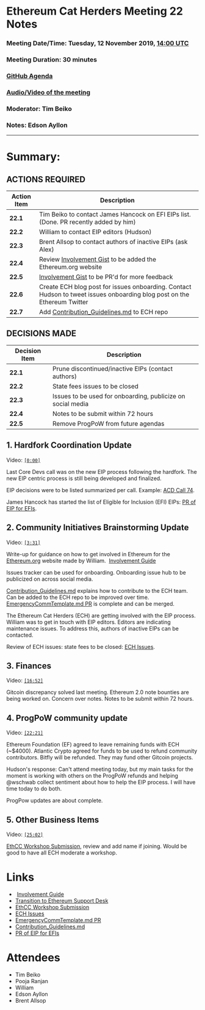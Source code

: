 
# Ethereum Cat Herders Meeting 22 Notes


### Meeting Date/Time: Tuesday, 12 November 2019, [14:00 UTC](https://savvytime.com/converter/utc-to-germany-berlin-united-kingdom-london-ny-new-york-city-ca-san-francisco-china-shanghai-japan-tokyo-ny-new-york-city/2pm)
### Meeting Duration: 30 minutes
### [GitHub Agenda](https://github.com/ethereum-cat-herders/PM/issues/95)
### [Audio/Video of the meeting](https://www.youtube.com/watch?v=BzvSdU3MyGs)
### Moderator: Tim Beiko
### Notes: Edson Ayllon

-----------------------------

# **Summary:**

## **ACTIONS REQUIRED**


| Action Item | Description |
|--|--|
**22.1**|Tim Beiko to contact James Hancock on EFI EIPs list. (Done. PR recently added by him)
**22.2** | William to contact EIP editors (Hudson)
**22.3** | Brent Allsop to contact authors of inactive EIPs (ask Alex)
**22.4** | Review [Involvement Gist](https://gist.github.com/wschwab/6434e633af485475674031360018ef16) to be added the Ethereum.org website 
**22.5** | [Involvement Gist](https://gist.github.com/wschwab/6434e633af485475674031360018ef16) to be PR'd for more feedback
**22.6** | Create ECH blog post for issues onboarding. Contact Hudson to tweet issues onboarding blog post on the Ethereum Twitter
**22.7** | Add [Contribution_Guidelines.md](https://docs.google.com/document/d/1ErKyuxWtu1mw_mRVO5luu00K08m4ou5KEAAdz0Ifgwc/edit#) to ECH repo

## **DECISIONS MADE**

Decision Item | Description
--|--
**22.1** | Prune discontinued/inactive EIPs (contact authors)
**22.2** | State fees issues to be closed 
**22.3** | Issues to be used for onboarding, publicize on social media
**22.4** | Notes to be submit within 72 hours
**22.5** | Remove ProgPoW from future agendas


## 1. Hardfork Coordination Update

Video: [`[0:00]`](https://youtu.be/BzvSdU3MyGs)

Last Core Devs call was on the new EIP process following the hardfork. The new EIP centric process is still being developed and finalized. 

EIP decisions were to be listed summarized per call. Example: [ACD Call 74]( https://github.com/ethereum/pm/blob/master/All%20Core%20Devs%20Meetings/Meeting%2074.md ).

James Hancock has started the list of Eligible for Inclusion (EFI) EIPs: [PR of EIP for EFIs](https://github.com/ethereum/EIPs/pull/2378).


## 2. Community Initiatives Brainstorming Update

Video: [`[3:31]`](https://youtu.be/BzvSdU3MyGs?t=211)

Write-up for guidance on how to get involved in Ethereum for the [Ethereum.org](https://ethereum.org/) website made by William.  [Involvement Guide](https://gist.github.com/wschwab/6434e633af485475674031360018ef16 )

Issues tracker can be used for onboarding. Onboarding issue hub to be publicized on across social media.

[Contribution_Guidelines.md](https://docs.google.com/document/d/1ErKyuxWtu1mw_mRVO5luu00K08m4ou5KEAAdz0Ifgwc/edit#) explains how to contribute to the ECH team. Can be added to the ECH repo to be improved over time. [EmergencyCommTemplate.md PR](https://github.com/ethereum-cat-herders/PM/pull/76) is complete and can be merged. 

The Ethereum Cat Herders (ECH) are getting involved with the EIP process. William was to get in touch with EIP editors. Editors are indicating maintenance issues. To address this, authors of inactive EIPs can be contacted. 

Review of ECH issues: state fees to be closed: [ECH Issues]( https://github.com/ethereum-cat-herders/PM/issues ).


## 3. Finances

Video: [`[16:52]`](https://youtu.be/BzvSdU3MyGs?t=1012)

Gitcoin discrepancy solved last meeting. Ethereum 2.0 note bounties are being worked on. Concern over notes. Notes to be submit within 72 hours.

## 4. ProgPoW community update

Video: [`[22:21]`](https://youtu.be/BzvSdU3MyGs?t=1341)

Ethereum Foundation (EF) agreed to leave remaining funds with ECH (~$4000). Atlantic Crypto agreed for funds to be used to refund community contributors. Bitfly will be refunded. They may fund other Gitcoin projects.

Hudson's response: Can't attend meeting today, but my main tasks for the moment is working with others on the ProgPoW refunds and helping @wschwab collect sentiment about how to help the EIP process. I will have time today to do both.

ProgPow updates are about complete.

## 5. Other Business Items

Video: [`[25:02]`](https://youtu.be/BzvSdU3MyGs?t=1502)

[EthCC Workshop Submission](https://docs.google.com/document/d/1ErKyuxWtu1mw_mRVO5luu00K08m4ou5KEAAdz0Ifgwc/edit), review and add name if joining. Would be good to have all ECH moderate a workshop.

# Links

-  [Involvement Guide](https://gist.github.com/wschwab/6434e633af485475674031360018ef16 )
- [Transition to Ethereum Support Desk]( https://docs.google.com/document/d/1T9OiuFWakNgdFb1XcYIfNeSgIh4U2C2RWfgWYRa9NEw/edit )
- [EthCC Workshop Submission](https://docs.google.com/document/d/1ErKyuxWtu1mw_mRVO5luu00K08m4ou5KEAAdz0Ifgwc/edit)
- [ECH Issues]( https://github.com/ethereum-cat-herders/PM/issues )
- [EmergencyCommTemplate.md PR](https://github.com/ethereum-cat-herders/PM/pull/76)
- [Contribution_Guidelines.md](https://docs.google.com/document/d/1ErKyuxWtu1mw_mRVO5luu00K08m4ou5KEAAdz0Ifgwc/edit#)
- [PR of EIP for EFIs](https://github.com/ethereum/EIPs/pull/2378)

# Attendees

- Tim Beiko
- Pooja Ranjan
- William
- Edson Ayllon
- Brent Allsop
